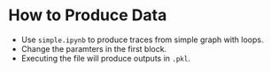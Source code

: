 # How to Produce Data
- Use ```simple.ipynb``` to produce traces from simple graph with loops. 
- Change the paramters in the first block.
- Executing the file will produce outputs in ```.pkl```.
